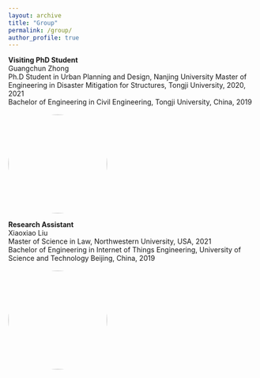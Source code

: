 ```yaml
---
layout: archive
title: "Group"
permalink: /group/
author_profile: true
---
```


**Visiting PhD Student**\
Guangchun Zhong\
Ph.D Student in Urban Planning and Design, Nanjing University
Master of Engineering in Disaster Mitigation for Structures, Tongji University, 2020, 2021\
Bachelor of Engineering in Civil Engineering, Tongji University, China, 2019\
<br/><img src='https://skywalkerzhai.github.io/weizhai.github.io/images/Zhong.jpg' width='200' style="border-radius:50%">

**Research Assistant**\
Xiaoxiao Liu\
Master of Science in Law, Northwestern University, USA, 2021\
Bachelor of Engineering in Internet of Things Engineering, University of Science and Technology Beijing, China, 2019\
<br/><img src='https://skywalkerzhai.github.io/weizhai.github.io/images/xiaoxiao.jpg' width='200' style="border-radius:50%">
